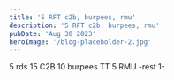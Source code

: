 ```yaml
---
title: '5 RFT c2b, burpees, rmu'
description: '5 RFT c2b, burpees, rmu'
pubDate: 'Aug 30 2023'
heroImage: '/blog-placeholder-2.jpg'
---
```

5 rds
15 C2B 
10 burpees TT
5 RMU 
-rest 1-
